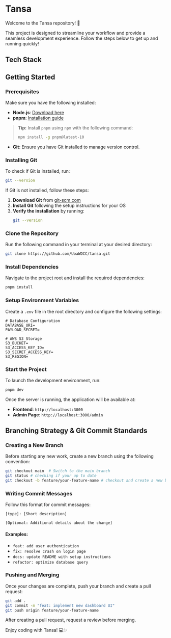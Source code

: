 # Tansa

Welcome to the Tansa repository! 🚀

This project is designed to streamline your workflow and provide a seamless development experience. Follow the steps below to get up and running quickly!

## Tech Stack

## Getting Started

### Prerequisites

Make sure you have the following installed:

- **Node.js**: [Download here](https://nodejs.org/en/download)
- **pnpm**: [Installation guide](https://pnpm.io/installation)

> **Tip:** Install `pnpm` using `npm` with the following command:
>
> ```sh
> npm install -g pnpm@latest-10
> ```

- **Git**: Ensure you have Git installed to manage version control.

### Installing Git

To check if Git is installed, run:

```bash
git --version
```

If Git is not installed, follow these steps:

1. **Download Git** from [git-scm.com](https://git-scm.com/downloads)
2. **Install Git** following the setup instructions for your OS
3. **Verify the installation** by running:
   ```bash
   git --version
   ```

### Clone the Repository

Run the following command in your terminal at your desired directory:

```bash
git clone https://github.com/UoaWDCC/tansa.git
```

### Install Dependencies

Navigate to the project root and install the required dependencies:

```bash
pnpm install
```

### Setup Environment Variables

Create a `.env` file in the root directory and configure the following settings:

```
# Database Configuration
DATABASE_URI=
PAYLOAD_SECRET=

# AWS S3 Storage
S3_BUCKET=
S3_ACCESS_KEY_ID=
S3_SECRET_ACCESS_KEY=
S3_REGION=
```

### Start the Project

To launch the development environment, run:

```bash
pnpm dev
```

Once the server is running, the application will be available at:

- **Frontend**: `http://localhost:3000`
- **Admin Page**: `http://localhost:3000/admin`

## Branching Strategy & Git Commit Standards

### Creating a New Branch

Before starting any new work, create a new branch using the following convention:

```bash
git checkout main  # Switch to the main branch
git status # checking if your up to date
git checkout -b feature/your-feature-name # checkout and create a new branch called your feature
```

### Writing Commit Messages

Follow this format for commit messages:

```
[type]: [Short description]

[Optional: Additional details about the change]
```

#### Examples:

- `feat: add user authentication`
- `fix: resolve crash on login page`
- `docs: update README with setup instructions`
- `refactor: optimize database query`

### Pushing and Merging

Once your changes are complete, push your branch and create a pull request:

```bash
git add .
git commit -m "feat: implement new dashboard UI"
git push origin feature/your-feature-name
```

After creating a pull request, request a review before merging.

Enjoy coding with Tansa! 💻✨
